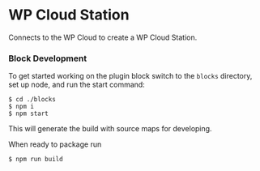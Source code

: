 # WP Cloud Station

Connects to the WP Cloud to create a WP Cloud Station.


### Block Development
To get started working on the plugin block switch to the `blocks` directory, set up node, and run the start command:
```
$ cd ./blocks
$ npm i
$ npm start
```
This will generate the build with source maps for developing.

When ready to package run
```
$ npm run build
```
